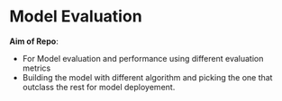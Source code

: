 # Model Evaluation

__Aim of Repo__:

* For Model evaluation and performance using different evaluation metrics
* Building the model with different algorithm and picking the one that outclass the rest for model deployement.
